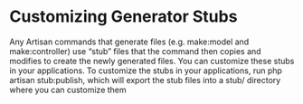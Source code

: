 <!-- @format -->

# Customizing Generator Stubs

Any Artisan commands that generate files (e.g. make:model and make:controller)
use “stub” files that the command then copies and modifies to create the newly generated files. You can customize these stubs in your applications.
To customize the stubs in your applications, run php artisan stub:publish, which will export the stub files into a stub/ directory where you can customize them
